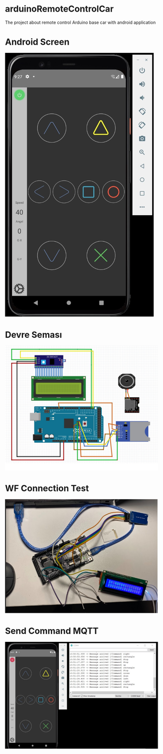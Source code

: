 # arduinoRemoteControlCar
The project about remote control Arduino base car  with android application

# Android Screen

![Android Screen](https://github.com/yilmazt81/arduinoRemoteControlCar/blob/main/Screen/AndroidEkran.jpg)

# Devre Seması

![Devre Semasi](https://github.com/yilmazt81/arduinoRemoteControlCar/blob/main/Screen/DevreSemasi.jpg)

# WF Connection Test

![MQTT Baglanti](https://github.com/yilmazt81/arduinoRemoteControlCar/blob/main/Screen/DeviceConnectWfMqtt.jpg)

# Send Command MQTT

![MQTT Baglanti](https://github.com/yilmazt81/arduinoRemoteControlCar/blob/main/Screen/SendCommandToArduino.jpg)



